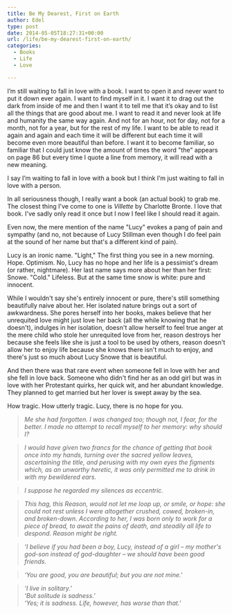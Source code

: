 ```yaml
---
title: Be My Dearest, First on Earth
author: Edel
type: post
date: 2014-05-05T18:27:31+00:00
url: /life/be-my-dearest-first-on-earth/
categories:
  - Books
  - Life
  - Love

---
```

I’m still waiting to fall in love with a book. I want to open it and never want to put it down ever again. I want to find myself in it. I want it to drag out the dark from inside of me and then I want it to tell me that it’s okay and to list all the things that are good about me. I want to read it and never look at life and humanity the same way again. And not for an hour, not for day, not for a month, not for a year, but for the rest of my life. I want to be able to read it again and again and each time it will be different but each time it will become even more beautiful than before. I want it to become familiar, so familiar that I could just know the amount of times the word "the" appears on page 86 but every time I quote a line from memory, it will read with a new meaning.

I say I’m waiting to fall in love with a book but I think I’m just waiting to fall in love with a person.

In all seriousness though, I really want a book (an actual book) to grab me. The closest thing I've come to one is _Villette_ by Charlotte Bronte. I love that book. I've sadly only read it once but I now I feel like I should read it again.

Even now, the mere mention of the name "Lucy" evokes a pang of pain and sympathy (and no, not because of Lucy Stillman even though I do feel pain at the sound of her name but that's a different kind of pain).

Lucy is an ironic name. "Light," The first thing you see in a new morning. Hope. Optimism. No, Lucy has no hope and her life is a pessimist's dream (or rather, nightmare). Her last name says more about her than her first: Snowe. "Cold." Lifeless. But at the same time snow is white: pure and innocent.

While I wouldn't say she's entirely innocent or pure, there's still something beautifully naive about her. Her isolated nature brings out a sort of awkwardness. She pores herself into her books, makes believe that her unrequited love might just love her back (all the while knowing that he doesn't), indulges in her isolation, doesn't allow herself to feel true anger at the mere child who stole her unrequited love from her, reason destroys her because she feels like she is just a tool to be used by others, reason doesn't allow her to enjoy life because she knows there isn't much to enjoy, and there's just so much about Lucy Snowe that is beautiful.

And then there was that rare event when someone fell in love with her and she fell in love back. Someone who didn't find her as an odd girl but was in love with her Protestant quirks, her quick wit, and her abundant knowledge. They planned to get married but her lover is swept away by the sea.

How tragic. How utterly tragic. Lucy, there is no hope for you.

> _Me she had forgotten. I was changed too; though not, I fear, for the better. I made no attempt to recall myself to her memory: why should I?_

> _I would have given two francs for the chance of getting that book once into my hands, turning over the sacred yellow leaves, ascertaining the title, and perusing with my own eyes the figments which, as an unworthy heretic, it was only permitted me to drink in with my bewildered ears._

> _I suppose he regarded my silences as eccentric._

> _This hag, this Reason, would not let me loop up, or smile, or hope: she could not rest unless I were altogether crushed, cowed, broken-in, and broken-down. According to her, I was born only to work for a piece of bread, to await the pains of death, and steadily all life to despond. Reason might be right._

> _&#8216;I believe if you had been a boy, Lucy, instead of a girl &#8211; my mother's god-son instead of god-daughter &#8211; we should have been good friends._

> _&#8216;You are good, you are beautiful; but you are not mine.'_

> _&#8216;I live in solitary.'  
> &#8216;But solitude is sadness.'  
> &#8216;Yes; it is sadness. Life, however, has worse than that.'_


